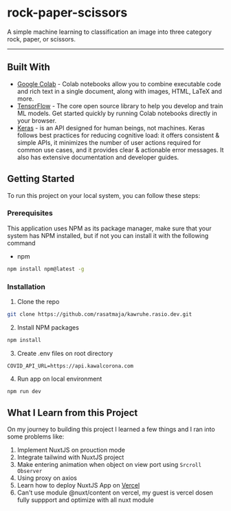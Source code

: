 # rock-paper-scissors
A simple machine learning to classification an image into three category rock, paper, or scissors.

---

## Built With

* [Google Colab](https://colab.research.google.com/) - Colab notebooks allow you to combine executable code and rich text in a single document, along with images, HTML, LaTeX and more.
* [TensorFlow](https://www.tensorflow.org/) - The core open source library to help you develop and train ML models. Get started quickly by running Colab notebooks directly in your browser.
* [Keras](https://keras.io/) - is an API designed for human beings, not machines. Keras follows best practices for reducing cognitive load: it offers consistent & simple APIs, it minimizes the number of user actions required for common use cases, and it provides clear & actionable error messages. It also has extensive documentation and developer guides.

## Getting Started

To run this project on your local system, you can follow these steps:

### Prerequisites

This application uses NPM as its package manager, make sure that your system has NPM installed, but if not you can install it with the following command

* npm
```sh
npm install npm@latest -g
```

### Installation

1. Clone the repo
```sh
git clone https://github.com/rasatmaja/kawruhe.rasio.dev.git
```
2. Install NPM packages
```sh
npm install
```
3. Create .env files on root directory
```
COVID_API_URL=https://api.kawalcorona.com
```
4. Run app on local environment
```sh
npm run dev
```

## What I Learn from this Project 
On my journey to building this project I learned a few things and I ran into some problems like:

1. Implement NuxtJS on prouction mode
2. Integrate tailwind with NuxtJS project
3. Make entering animation when object on view port using `Srcroll Observer`
4. Using proxy on axios
5. Learn how to deploy NuxtJS App on [Vercel](https://vercel.com/)
6. Can't use module @nuxt/content on vercel, my guest is vercel dosen fully suppport and optimize with all nuxt module
